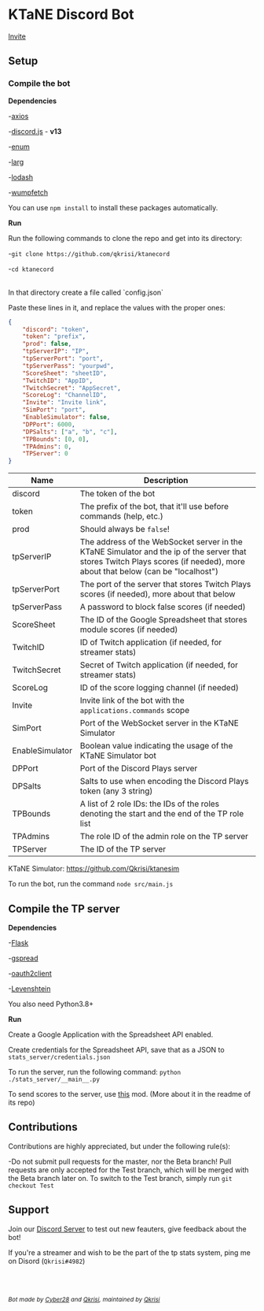 # KTaNE Discord Bot

[Invite](https://top.gg/bot/546017180865789962)

## Setup

### Compile the bot

**Dependencies**

-[axios](https://www.npmjs.com/package/axios)

-[discord.js](https://www.npmjs.com/package/discord.js) - **v13**

-[enum](https://www.npmjs.com/package/enum)

-[larg](https://www.npmjs.com/package/larg)

-[lodash](https://www.npmjs.com/package/lodash)

-[wumpfetch](https://www.npmjs.com/package/wumpfetch)

You can use `npm install` to install these packages automatically.

**Run**

Run the following commands to clone the repo and get into its directory:

-`git clone https://github.com/qkrisi/ktanecord`

-`cd ktanecord`

<br>
In that directory create a file called `config.json`

Paste these lines in it, and replace the values with the proper ones:

```json
{
    "discord": "token",
    "token": "prefix",
    "prod": false,
    "tpServerIP": "IP",
    "tpServerPort": "port",
    "tpServerPass": "yourpwd",
    "ScoreSheet": "sheetID",
    "TwitchID": "AppID",
    "TwitchSecret": "AppSecret",
    "ScoreLog": "ChannelID",
    "Invite": "Invite link",
    "SimPort": "port",
    "EnableSimulator": false,
    "DPPort": 6000,
    "DPSalts": ["a", "b", "c"],
    "TPBounds": [0, 0],
    "TPAdmins": 0,
    "TPServer": 0
}
```

| Name | Description |
| - | - |
| discord | The token of the bot |
| token | The prefix of the bot, that it'll use before commands (<prefix>help, etc.)|
| prod | Should always be `false`! |
| tpServerIP | The address of the WebSocket server in the KTaNE Simulator and the ip of the server that stores Twitch Plays scores (if needed), more about that below (can be "localhost") |
| tpServerPort | The port of the server that stores Twitch Plays scores (if needed), more about that below |
| tpServerPass | A password to block false scores (if needed) |
| ScoreSheet | The ID of the Google Spreadsheet that stores module scores (if needed) |
| TwitchID | ID of Twitch application (if needed, for streamer stats) |
| TwitchSecret | Secret of Twitch application (if needed, for streamer stats) |
| ScoreLog | ID of the score logging channel (if needed) |
| Invite | Invite link of the bot with the `applications.commands` scope |
| SimPort | Port of the WebSocket server in the KTaNE Simulator |
| EnableSimulator | Boolean value indicating the usage of the KTaNE Simulator bot |
| DPPort | Port of the Discord Plays server |
| DPSalts | Salts to use when encoding the Discord Plays token (any 3 string) |
| TPBounds | A list of 2 role IDs: the IDs of the roles denoting the start and the end of the TP role list |
| TPAdmins | The role ID of the admin role on the TP server |
| TPServer | The ID of the TP server |

KTaNE Simulator: https://github.com/Qkrisi/ktanesim

To run the bot, run the command `node src/main.js`

## Compile the TP server

**Dependencies**

-[Flask](https://pypi.org/project/Flask/)

-[gspread](https://pypi.org/project/gspread)

-[oauth2client](https://pypi.org/project/oauth2client)

-[Levenshtein](https://pypi.org/project/python-levenshtein)

You also need Python3.8+

**Run**

Create a Google Application with the Spreadsheet API enabled.

Create credentials for the Spreadsheet API, save that as a JSON to `stats_server/credentials.json`

To run the server, run the following command: `python ./stats_server/__main__.py`

To send scores to the server, use [this](https://github.com/Qkrisi/tp-score-saver) mod. (More about it in the readme of its repo)

## Contributions

Contributions are highly appreciated, but under the following rule(s):

-Do not submit pull requests for the master, nor the Beta branch! Pull requests are only accepted for the Test branch, which will be merged with the Beta branch later on. To switch to the Test branch, simply run `git checkout Test`

## Support

Join our [Discord Server](https://discord.gg/gJVy2Rt) to test out new feauters, give feedback about the bot!

If you're a streamer and wish to be the part of the tp stats system, ping me on Disord (`Qkrisi#4982`)


<br><br>
<p style="font-size:12;"><i>Bot made by <a href="https://github.com/cyber28">Cyber28</a> and <a href="https://github.com/qkrisi">Qkrisi</a>, maintained by <a href="https://github.com/qkrisi">Qkrisi</a></i></p>
